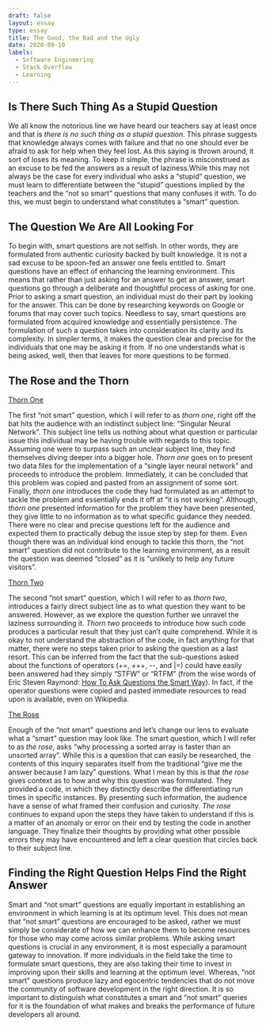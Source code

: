 ```yaml
---
draft: false
layout: essay
type: essay
title: The Good, the Bad and the Ugly
date: 2020-09-10
labels:
  - Software Engineering
  - Stack Overflow
  - Learning
---
```


## Is There Such Thing As a Stupid Question
We all know the notorious line we have heard our teachers say at least once and that is _there is no such thing as a stupid question_. This phrase suggests that knowledge always comes with failure and that no one should ever be afraid to ask for help when they feel lost. As this saying is thrown around, it sort of loses its meaning. To keep it simple, the phrase is misconstrued as an excuse to be fed the answers as a result of laziness.While this may not always be the case for every individual who asks a “stupid” question, we must learn to differentiate between the “stupid” questions implied by the teachers and the “not so smart” questions that many confuses it with. To do this, we must begin to understand what constitutes a “smart” question.

## The Question We Are All Looking For
To begin with, smart questions are not selfish. In other words, they are formulated from authentic curiosity backed by built knowledge. It is not a sad excuse to be spoon-fed an answer one feels entitled to. Smart questions have an effect of enhancing the learning environment. This means that rather than just asking for an answer to get an answer, smart questions go through a deliberate and thoughtful process of asking for one. Prior to asking a smart question, an individual must do their part by looking for the answer. This can be done by researching keywords on Google or forums that may cover such topics. Needless to say, smart questions are formulated from acquired knowledge and essentially persistence. The formulation of such a question takes into consideration its clarity and its complexity. In simpler terms, it makes the question clear and precise for the individuals that one may be asking it from. If no one understands what is being asked, well, then that leaves for more questions to be formed.

## The Rose and the Thorn
[Thorn One](https://stackoverflow.com/questions/3455660/single-layer-neural-network?answertab=votes#tab-top)

The first “not smart” question, which I will refer to as _thorn one_, right off the bat hits the audience with an indistinct subject line: “Singular Neural Network”. This subject line tells us nothing about what question or particular issue this individual may be having trouble with regards to this topic. Assuming one were to surpass such an unclear subject line, they find themselves diving deeper into a bigger hole. _Thorn one_ goes on to present two data files for the implementation of a “single layer neural network” and proceeds to introduce the problem. Immediately, it can be concluded that this problem was copied and pasted from an assignment of some sort. Finally, _thorn one_ introduces the code they had formulated as an attempt to tackle the problem and essentially ends it off at “it is not working”. Although, _thorn one_ presented information for the problem they have been presented, they give little to no information as to what specific guidance they needed. There were no clear and precise questions left for the audience and expected them to practically debug the issue step by step for them. Even though there was an individual kind enough to tackle this thorn, the “not smart” question did not contribute to the learning environment, as a result the question was deemed “closed” as it is “unlikely to help any future visitors”.

[Thorn Two](https://stackoverflow.com/questions/13519990/why-does-i-j-k-j-i-kk-i-j-11)

The second “not smart” question, which I will refer to as _thorn two_, introduces a fairly direct subject line as to what question they want to be answered. However, as we explore the question further we unravel the laziness surrounding it. _Thorn two_ proceeds to introduce how such code produces a particular result that they just can’t quite comprehend. While it is okay to not understand the abstraction of the code, in fact anything for that matter, there were no steps taken prior to asking the question as a last resort. This can be inferred from the fact that the sub-questions asked about the functions of  operators (+=, +++, --, and \|=) could have easily been answered had they simply “STFW” or “RTFM” (from the wise words of Eric Steven Raymond: [How To Ask Questions the Smart Way](http://www.catb.org/esr/faqs/smart-questions.html
)). In fact, if the operator questions were copied and pasted immediate resources to read upon is available, even on Wikipedia.

[The Rose](https://stackoverflow.com/questions/11227809/why-is-processing-a-sorted-array-faster-than-processing-an-unsorted-array)

Enough of the “not smart” questions and let’s change our lens to evaluate what a “smart” question may look like. The smart question, which I will refer to as _the rose_, asks “why processing a sorted array is faster than an unsorted array”. While this is a question that can easily be researched, the contents of this inquiry separates itself from the traditional “give me the answer because I am lazy” questions. What I mean by this is that _the rose_ gives context as to how and why this question was formulated. They provided a code, in which they distinctly describe the differentiating run times in specific instances. By presenting such information, the audience have a sense of what framed their confusion and curiosity. _The rose_ continues to expand upon the steps they have taken to understand if this is a matter of an anomaly or error on their end by testing the code in another language. They finalize their thoughts by providing what other possible errors they may have encountered and left a clear question that circles back to their subject line. 

## Finding the Right Question Helps Find the Right Answer

Smart and “not smart” questions are equally important in establishing an environment in which learning is at its optimum level. This does not mean that “not smart” questions are encouraged to be asked, rather we must simply be considerate of how we can enhance them to become resources for those who may come across similar problems. While asking smart questions is crucial in any environment, it is most especially a paramount gateway to innovation. If more individuals in the field take the time to formulate smart questions, they are also taking their time to invest in improving upon their skills and learning at the optimum level. Whereas, “not smart” questions produce lazy and egocentric tendencies that do not move the community of software development in the right direction. It is so important to distinguish what constitutes a smart and “not smart” queries for it is the foundation of what makes and breaks the performance of future developers all around.
